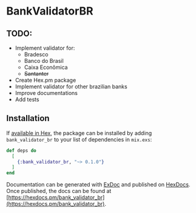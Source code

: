 # BankValidatorBR

## TODO:
  - Implement validator for:
    - Bradesco
    - Banco do Brasil
    - Caixa Econômica
    - ~~Santanter~~
  - Create Hex.pm package
  - Implement validator for other brazilian banks
  - Improve documentations
  - Add tests


## Installation

If [available in Hex](https://hex.pm/docs/publish), the package can be installed
by adding `bank_validator_br` to your list of dependencies in `mix.exs`:

```elixir
def deps do
  [
    {:bank_validator_br, "~> 0.1.0"}
  ]
end
```

Documentation can be generated with [ExDoc](https://github.com/elixir-lang/ex_doc)
and published on [HexDocs](https://hexdocs.pm). Once published, the docs can
be found at [https://hexdocs.pm/bank_validator_br](https://hexdocs.pm/bank_validator_br).
